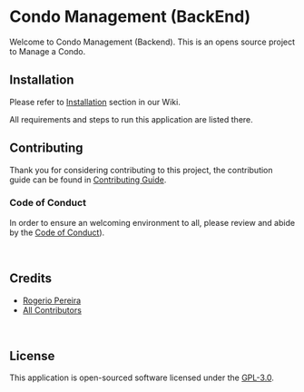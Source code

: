 # Condo Management (BackEnd)

Welcome to Condo Management (Backend). This is an opens source project to Manage a Condo.

## Installation

Please refer to [Installation](https://github.com/rogerio-pereira-dev/Condo-Management-Backend/wiki/Installation) section in our Wiki.

All requirements and steps to run this application are listed there.

## Contributing

Thank you for considering contributing to this project, the contribution guide can be found in [Contributing Guide](https://github.com/rogerio-pereira-dev/Condo-Management-Backend/wiki/Contributing).

### Code of Conduct

In order to ensure an welcoming environment to all, please review and abide by the [Code of Conduct](https://github.com/rogerio-pereira-dev/Condo-Management-Backend/blob/main/CODE_OF_CONDUCT.md)).

<br />

## Credits

- [Rogerio Pereira](https://github.com/rogerio-pereira-dev)
- [All Contributors](https://github.com/rogerio-pereira-dev/Condo-Management-Backend/graphs/contributors)

<br />

## License

This application is open-sourced software licensed under the [GPL-3.0](https://github.com/rogerio-pereira-dev/Condo-Management-Backend/blob/main/LICENSE).
